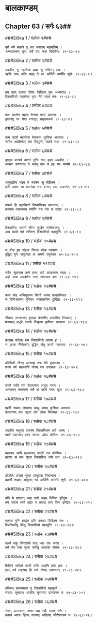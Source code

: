 बालकाण्डम्
===============================


## Chapter 63  / सर्गः ६३##


###Slōka 1 / श्लोक १###


    पूर्णे वर्ष सहस्रे तु व्रत स्नातम् महामुनिम् ।
    अभ्यागच्चन् सुराः सर्वे तपः फल चिकीर्षवः ॥१-६३-१॥


###Slōka 2 / श्लोक २###


    अब्रवीत् सु महातेजा ब्रह्मा सु रुचिरम् वचः ।
    ऋषिः त्वम् असि भद्रम् ते स्व अर्जितैः कर्मभिः शुभैः ॥१-६३-२॥


###Slōka 3 / श्लोक ३###


    तम् एवम् उक्त्वा देवेशः त्रिदिवम् पुनः अभ्यगात् ।
    विश्वामित्रो महातेजा भूयः तेपे महत् तपः ॥१-६३-३॥


###Slōka 4 / श्लोक ४###


    ततः कालेन महता मेनका परम अप्सराः ।
    पुष्करेषु नर श्रेष्ठ स्नातुम् समुपचक्रमे ॥१-६३-४॥


###Slōka 5 / श्लोक ५###


    ताम् ददर्श महातेजा मेनकाम् कुशिक आत्मजः ।
    रूपेण अप्रतिमाम् तत्र विद्युतम् जलदे यथा ॥१-६३-५॥


###Slōka 6 / श्लोक ६###


    दृष्ट्वा कन्दर्प वशगो मुनिः ताम् इदम् अब्रवीत् ।
    अप्सरः स्वागतम् ते अस्तु वस च इह मम आश्रमे ॥१-६३-६॥


###Slōka 7 / श्लोक ७###


    अनुगृह्णीष्व भद्रम् ते मदनेन सु मोहितम् ।
    इति उक्ता सा वरारोहा तत्र वासम् अथ अकरोत् ॥१-६३-७॥


###Slōka 8 / श्लोक ८###


    तपसो हि महाविघ्नो विश्वामित्रम् उपागतम् ।
    तस्याम् वसन्त्याम् वर्षाणि पंच पंच च राघव ॥१-६३-८॥


###Slōka 9 / श्लोक ९###


    विश्वामित्र आश्रमे सौम्य सुखेन व्यतिचक्रमुः ।
    अथ काले गते तस्मिन् विश्वामित्रो महामुनिः ॥१-६३-९॥


###Slōka 10 / श्लोक १०###


    स व्रीड इव संवृत्तः चिन्ता शोक परायणः ।
    बुद्धिर् मुनेः समुत्पन्ना स अमर्षा रघुनंदन ॥१-६३-१०॥


###Slōka 11 / श्लोक ११###


    सर्वम् सुराणाम् कर्म एतत् तपो अपहरणम् महत् ।
    अहो रात्रा अपदेशेन गताः संवत्सरा दश ॥१-६३-११॥


###Slōka 12 / श्लोक १२###


    काम मोह अभिभूतस्य विघ्नो अयम् प्रत्युपस्थितः ।
    स विनिःश्वसन् मुनिवरः पश्चात्तापेन दुःखितः ॥१-६३-१२॥


###Slōka 13 / श्लोक १३###


    भीताम् अप्सरसम् दृष्ट्वा वेपन्तीम् प्रांजलिम् स्थिताम् ।
    मेनकाम् मधुरैः वाक्यैः विसृज्य कुशिक आत्मजः ॥१-६३-१३॥


###Slōka 14 / श्लोक १४###


    उत्तरम् पर्वतम् राम विश्वामित्रो जगाम ह ।
    स कृत्वा नैष्ठिकीम् बुद्धिम् जेतु कामो महायशाः ॥१-६३-१४॥


###Slōka 15 / श्लोक १५###


    कौशिकी तीरम् आसाद्य तपः तेपे दुरासदम् ।
    तस्य वर्ष सहस्राणि घोरम् तप उपासतः ॥१-६३-१५॥


###Slōka 16 / श्लोक १६###


    उत्तरे पर्वते राम देवतानाम् अभूत् भयम् ।
    अमंत्रयन् समागम्य सर्वे स ऋषि गणाः सुराः ॥१-६३-१६॥


###Slōka 17 / श्लोक १७###


    महर्षि शब्दम् लभताम् साधु अयम् कुशिक आत्मजः ।
    देवतानाम् वचः श्रुत्वा सर्व लोक पितामहः ॥१-६३-१७॥


###Slōka 18 / श्लोक १८###


    अब्रवीत् मधुरम् वाक्यम् विश्वामित्रम् तपो धनम् ।
    महर्षे स्वागतम् वत्स तपसा उग्रेण तोषितः ॥१-६३-१८॥


###Slōka 19 / श्लोक १९###


    महत्त्वम् ऋषि मुख्यत्वम् ददामि तव कौशिक ।
    ब्रह्मणः स वचः श्रुत्वा विश्वामित्रः तपो धनः ॥१-६३-१९॥


###Slōka 20 / श्लोक २०###


    प्रांजलिः प्रणतो भूत्वा प्रत्युवाच पितामहम् ।
    ब्रह्मर्षि शब्दम् अतुलम् स्व अर्जितैः कर्मभिः शुभैः ॥१-६३-२०॥


###Slōka 21 / श्लोक २१###


    यदि मे भगवान् आह ततो अहम् विजित इन्द्रियः ।
    तम् उवाच ततो ब्रह्मा न तावत् त्वम् जित इन्द्रियः ॥१-६३-२१॥


###Slōka 22 / श्लोक २२###


    यतस्व मुनि शार्दूल इति उक्त्वा त्रिदिवम् गतः ।
    विप्रस्थितेषु देवेषु विश्वामित्रो महामुनिः ॥१-६३-२२॥


###Slōka 23 / श्लोक २३###


    ऊर्ध्व बाहुः निरालंबो वायु भक्षः तपः चरन् ।
    धर्मे पंच तपा भूत्वा वर्षासु आकाश संश्रयः ॥१-६३-२३॥


###Slōka 24 / श्लोक २४###


    शिशिरे सलिले शायी रात्रि अहानि तपो धनः ।
    एवम् वर्ष सहस्रम् हि तपो घोरम् उपागमत् ॥१-६३-२४॥


###Slōka 25 / श्लोक २५###


    तस्मिन् संतप्यमाने तु विश्वामित्रे महामुनौ ।
    संतापः सुमहान् आसीत् सुराणाम् वासवस्य च ॥१-६३-२५॥


###Slōka 26 / श्लोक २६###


    रंभाम् अप्सरसम् शक्रः सह सर्वैः मरुत् गणैः ।
    उवाच आत्म हितम् वाक्यम् अहितम् कौशिकस्य च ॥१-६३-२६॥


